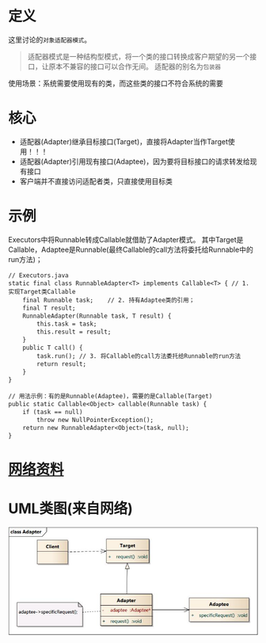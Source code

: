 # 定义
这里讨论的`对象适配器模式`。

> 适配器模式是一种结构型模式，将一个类的接口转换成客户期望的另一个接口，让原本不兼容的接口可以合作无间。
> 适配器的别名为`包装器`

使用场景：系统需要使用现有的类，而这些类的接口不符合系统的需要

# 核心
* 适配器(Adapter)继承目标接口(Target)，直接将Adapter当作Target使用！！！
* 适配器(Adapter)引用现有接口(Adaptee)，因为要将目标接口的请求转发给现有接口
* 客户端并不直接访问适配者类，只直接使用目标类

# 示例
Executors中将Runnable转成Callable就借助了Adapter模式。
其中Target是Callable，Adaptee是Runnable(最终Callable的call方法将委托给Runnable中的run方法)；
```
// Executors.java
static final class RunnableAdapter<T> implements Callable<T> { // 1. 实现Target类Callable
    final Runnable task;    // 2. 持有Adaptee类的引用；
    final T result;
    RunnableAdapter(Runnable task, T result) {
        this.task = task;
        this.result = result;
    }
    public T call() {
        task.run(); // 3. 将Callable的call方法委托给Runnable的run方法
        return result;
    }
}

// 用法示例：有的是Runnable(Adaptee)，需要的是Callable(Target)
public static Callable<Object> callable(Runnable task) {
    if (task == null)
        throw new NullPointerException();
    return new RunnableAdapter<Object>(task, null);
}
```

# [网络资料](https://blog.csdn.net/zhangjg_blog/article/details/18735243)

# UML类图(来自网络)
![对象适配器模式](https://github.com/jssgsy/java/raw/master/src/main/java/com/univ/patterndesign/adapter/adapter_uml.jpg)

